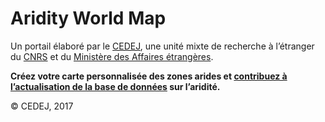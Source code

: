 # Aridity World Map

Un portail élaboré par le [CEDEJ](http://cedej-eg.org/), une unité mixte de recherche à l’étranger du [CNRS](http://www.cnrs.fr/) et du [Ministère des Affaires étrangères](http://www.diplomatie.gouv.fr/fr/). </br>

**Créez votre carte personnalisée des zones arides et [contribuez à l’actualisation de la base de données](/page/contribute) sur l’aridité.**

© CEDEJ, 2017
